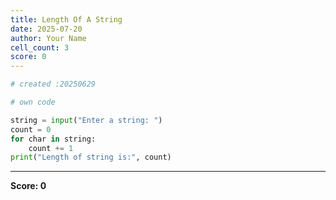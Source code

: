 ```yaml
---
title: Length Of A String
date: 2025-07-20
author: Your Name
cell_count: 3
score: 0
---
```


```python
# created :20250629
```


```python
# own code
```


```python
string = input("Enter a string: ")
count = 0
for char in string:
    count += 1
print("Length of string is:", count)
```


---
**Score: 0**